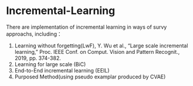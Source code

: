 # Incremental-Learning
There are implementation of incremental learning in ways of survy approachs, including：
1. Learning without forgetting(LwF), Y. Wu et al., “Large scale incremental learning,” Proc. IEEE Conf. on Comput. Vision 
and Pattern Recognit., 2019, pp. 374-382.
2. Learning for large scale (BiC)
3. End-to-End incremental learning (EEIL)
4. Purposed Method(using pseudo examplar produced by CVAE)



